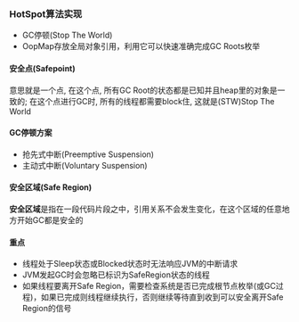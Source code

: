 ### HotSpot算法实现

* GC停顿\(Stop The World\)
* OopMap存放全局对象引用，利用它可以快速准确完成GC Roots枚举

#### 安全点\(Safepoint\)

意思就是一个点, 在这个点, 所有GC Root的状态都是已知并且heap里的对象是一致的; 在这个点进行GC时, 所有的线程都需要block住, 这就是\(STW\)Stop The World

#### GC停顿方案

* 抢先式中断\(Preemptive Suspension\)    
* 主动式中断\(Voluntary Suspension\)

#### 安全区域\(Safe Region\)

**安全区域**是指在一段代码片段之中，引用关系不会发生变化，在这个区域的任意地方开始GC都是安全的

#### 重点

* 线程处于Sleep状态或Blocked状态时无法响应JVM的中断请求
* JVM发起GC时会忽略已标识为SafeRegion状态的线程
* 如果线程要离开Safe Region，需要检查系统是否已完成根节点枚举\(或GC过程\)，如果已完成则线程继续执行，否则继续等待直到收到可以安全离开Safe Region的信号



